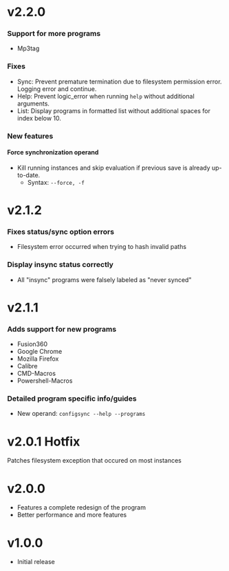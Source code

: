 # v2.2.0
### Support for more programs
- Mp3tag
### Fixes
- Sync: Prevent premature termination due to filesystem permission error. Logging error and continue.
- Help: Prevent logic_error when running `help` without additional arguments.
- List: Display programs in formatted list without additional spaces for index below 10.
### New features
#### Force synchronization operand
- Kill running instances and skip evaluation if previous save is already up-to-date.
    - Syntax: `--force, -f`

# v2.1.2
### Fixes status/sync option errors
- Filesystem error occurred when trying to hash invalid paths
### Display insync status correctly
- All "insync" programs were falsely labeled as "never synced"

# v2.1.1
### Adds support for new programs
- Fusion360
- Google Chrome
- Mozilla Firefox
- Calibre
- CMD-Macros
- Powershell-Macros
### Detailed program specific info/guides
- New operand: `configsync --help --programs`

# v2.0.1 Hotfix
Patches filesystem exception that occured on most instances

# v2.0.0
- Features a complete redesign of the program
- Better performance and more features

# v1.0.0
- Initial release